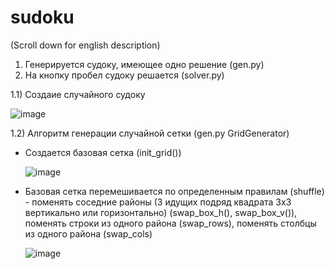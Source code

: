 # sudoku

(Scroll down for english description)

1. Генерируется судоку, имеющее одно решение (gen.py)
2. На кнопку пробел судоку решается (solver.py)

1.1) Создаие случайного судоку

![image](https://user-images.githubusercontent.com/111375726/210331501-26d7f73b-62f2-4ba3-a323-d55d7076c88d.png)

1.2) Алгоритм генерации случайной сетки (gen.py GridGenerator)
  * Создается базовая сетка (init_grid())
  
    ![image](https://user-images.githubusercontent.com/111375726/210332466-6a3dc400-b61a-4fc0-91bf-6e794d08c766.png)
  
  * Базовая сетка перемешивается по определенным правилам (shuffle) - поменять соседние районы (3 идущих подряд квадрата 3x3 вертикально или горизонтально) (swap_box_h(), swap_box_v()), поменять строки из одного района (swap_rows), поменять столбцы из одного района (swap_cols)
  
    ![image](https://user-images.githubusercontent.com/111375726/210333908-55af0942-b81d-4c0b-9f2e-9bba9ea5c6ab.png)
